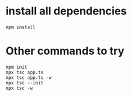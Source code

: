 # install all dependencies
```shell
npm install
```



# Other commands to try
```shell
npm init
npx tsc app.ts
npx tsc app.ts -w
npx tsc --init
npx tsc -w
```
